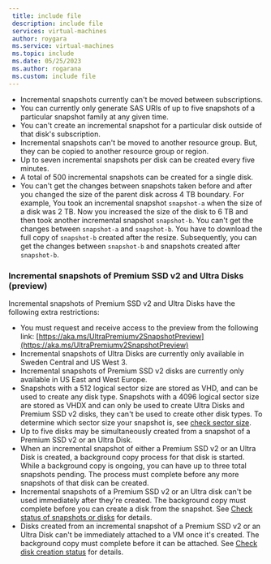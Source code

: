 ```yaml
---
 title: include file
 description: include file
 services: virtual-machines
 author: roygara
 ms.service: virtual-machines
 ms.topic: include
 ms.date: 05/25/2023
 ms.author: rogarana
 ms.custom: include file
---
```


- Incremental snapshots currently can't be moved between subscriptions.
- You can currently only generate SAS URIs of up to five snapshots of a particular snapshot family at any given time.
- You can't create an incremental snapshot for a particular disk outside of that disk's subscription.
- Incremental snapshots can't be moved to another resource group. But, they can be copied to another resource group or region.
- Up to seven incremental snapshots per disk can be created every five minutes.
- A total of 500 incremental snapshots can be created for a single disk.
- You can't get the changes between snapshots taken before and after you changed the size of the parent disk across 4 TB boundary. For example, You took an incremental snapshot `snapshot-a` when the size of a disk was 2 TB. Now you increased the size of the disk to 6 TB and then took another incremental snapshot `snapshot-b`. You can't get the changes between `snapshot-a` and `snapshot-b`. You have to download the full copy of `snapshot-b` created after the resize. Subsequently, you can get the changes between `snapshot-b` and snapshots created after `snapshot-b`.

### Incremental snapshots of Premium SSD v2 and Ultra Disks (preview)

Incremental snapshots of Premium SSD v2 and Ultra Disks have the following extra restrictions:

- You must request and receive access to the preview from the following link: [https://aka.ms/UltraPremiumv2SnapshotPreview](https://aka.ms/UltraPremiumv2SnapshotPreview)
- Incremental snapshots of Ultra Disks are currently only available in Sweden Central and US West 3.
- Incremental snapshots of Premium SSD v2 disks are currently only available in US East and West Europe.
- Snapshots with a 512 logical sector size are stored as VHD, and can be used to create any disk type. Snapshots with a 4096 logical sector size are stored as VHDX and can only be used to create Ultra Disks and Premium SSD v2 disks, they can't be used to create other disk types. To determine which sector size your snapshot is, see [check sector size](#check-sector-size).
- Up to five disks may be simultaneously created from a snapshot of a Premium SSD v2 or an Ultra Disk.
- When an incremental snapshot of either a Premium SSD v2 or an Ultra Disk is created, a background copy process for that disk is started. While a background copy is ongoing, you can have up to three total snapshots pending. The process must complete before any more snapshots of that disk can be created.
- Incremental snapshots of a Premium SSD v2 or an Ultra disk can't be used immediately after they're created. The background copy must complete before you can create a disk from the snapshot. See [Check status of snapshots or disks](#check-status-of-snapshots-or-disks) for details.
- Disks created from an incremental snapshot of a Premium SSD v2 or an Ultra Disk can't be immediately attached to a VM once it's created. The background copy must complete before it can be attached. See [Check disk creation status](#check-disk-creation-status) for details.